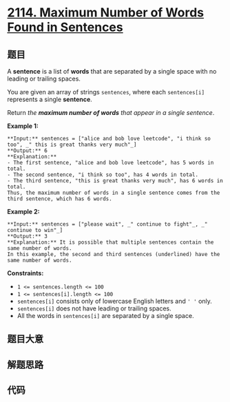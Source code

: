# [2114. Maximum Number of Words Found in Sentences](https://leetcode.com/problems/maximum-number-of-words-found-in-sentences)

## 题目

A **sentence** is a list of **words** that are separated by a single space
with no leading or trailing spaces.

You are given an array of strings `sentences`, where each `sentences[i]`
represents a single **sentence**.

Return _the **maximum number of words** that appear in a single sentence_.



**Example 1:**

    
    
    **Input:** sentences = ["alice and bob love leetcode", "i think so too", _" this is great thanks very much"_]
    **Output:** 6
    **Explanation:** 
    - The first sentence, "alice and bob love leetcode", has 5 words in total.
    - The second sentence, "i think so too", has 4 words in total.
    - The third sentence, "this is great thanks very much", has 6 words in total.
    Thus, the maximum number of words in a single sentence comes from the third sentence, which has 6 words.
    

**Example 2:**

    
    
    **Input:** sentences = ["please wait", _" continue to fight"_, _" continue to win"_]
    **Output:** 3
    **Explanation:** It is possible that multiple sentences contain the same number of words. 
    In this example, the second and third sentences (underlined) have the same number of words.
    



**Constraints:**

  * `1 <= sentences.length <= 100`
  * `1 <= sentences[i].length <= 100`
  * `sentences[i]` consists only of lowercase English letters and `' '` only.
  * `sentences[i]` does not have leading or trailing spaces.
  * All the words in `sentences[i]` are separated by a single space.


## 题目大意

## 解题思路

## 代码

```javascript

```
